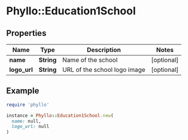 # Phyllo::Education1School

## Properties

| Name | Type | Description | Notes |
| ---- | ---- | ----------- | ----- |
| **name** | **String** | Name of the school | [optional] |
| **logo_url** | **String** | URL of the school logo image | [optional] |

## Example

```ruby
require 'phyllo'

instance = Phyllo::Education1School.new(
  name: null,
  logo_url: null
)
```

